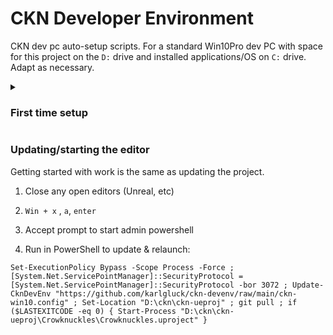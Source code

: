 # CKN Developer Environment

CKN dev pc auto-setup scripts. For a standard Win10Pro dev PC with space for this project on the `D:` drive and installed applications/OS on `C:` drive. Adapt as necessary.

<details>
<summary><h3>First time setup</h3></summary>

1. `Win + x` , `a`, `enter`

2. Accept prompt to start admin-mode PowerShell

3. Run in PowerShell to bootstrap the developer environment:

```
cd ~/Downloads ; Set-ExecutionPolicy Bypass -Scope Process -Force ; [System.Net.ServicePointManager]::SecurityProtocol = [System.Net.ServicePointManager]::SecurityProtocol -bor 3072 ; (Invoke-WebRequest -UseBasicParsing -Method Get -Uri "https://raw.githubusercontent.com/karlgluck/ckn-devenv/main/Bootstrap/Install-CknDevEnv.ps1" -Headers @{'Cache-Control'='no-store'}).Content | Invoke-Expression ; Install-CknDevEnv -ZipFilePath "https://github.com/karlgluck/ckn-devenv/archive/refs/heads/main.zip" ; Update-CknDevEnv "https://github.com/karlgluck/ckn-devenv/raw/main/ckn-win10.config"
```

4. Set up Git for yourself:

```
git config --global user.name "FIRST_NAME LAST_NAME"
git config --global user.email "MY_NAME@example.com"
```

5. Run in PowerShell to clone the project:

```
$ProjPath = "D:\ckn" ; if (-not (Test-Path $ProjPath)) { New-Item $ProjPath -ItemType Directory | Out-Null } ; Set-Location $ProjPath ; git clone https://github.com/karlgluck/ckn-ueproj
```

6. Open the project

```
Start-Process "D:\ckn\ckn-ueproj\Crowknuckles\Crowknuckles.uproject"
```

</details>

### Updating/starting the editor

Getting started with work is the same as updating the project.

1. Close any open editors (Unreal, etc)

2. `Win + x` , `a`, `enter`

3. Accept prompt to start admin powershell

4. Run in PowerShell to update & relaunch:

```
Set-ExecutionPolicy Bypass -Scope Process -Force ; [System.Net.ServicePointManager]::SecurityProtocol = [System.Net.ServicePointManager]::SecurityProtocol -bor 3072 ; Update-CknDevEnv "https://github.com/karlgluck/ckn-devenv/raw/main/ckn-win10.config" ; Set-Location "D:\ckn\ckn-ueproj" ; git pull ; if ($LASTEXITCODE -eq 0) { Start-Process "D:\ckn\ckn-ueproj\Crowknuckles\Crowknuckles.uproject" }
```

